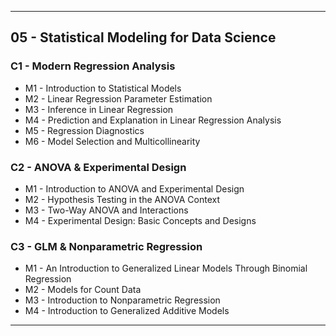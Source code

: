 
---

## 05 - Statistical Modeling for Data Science

### C1 - Modern Regression Analysis

- M1 - Introduction to Statistical Models
- M2 - Linear Regression Parameter Estimation
- M3 - Inference in Linear Regression
- M4 - Prediction and Explanation in Linear Regression Analysis
- M5 - Regression Diagnostics
- M6 - Model Selection and Multicollinearity

### C2 - ANOVA & Experimental Design

- M1 - Introduction to ANOVA and Experimental Design
- M2 - Hypothesis Testing in the ANOVA Context
- M3 - Two-Way ANOVA and Interactions
- M4 - Experimental Design: Basic Concepts and Designs

### C3 - GLM & Nonparametric Regression

- M1 - An Introduction to Generalized Linear Models Through Binomial Regression
- M2 - Models for Count Data
- M3 - Introduction to Nonparametric Regression
- M4 - Introduction to Generalized Additive Models

---
